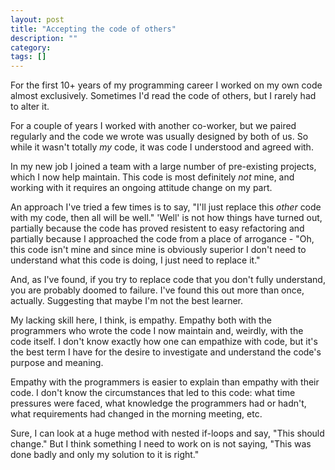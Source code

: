 ```yaml
---
layout: post
title: "Accepting the code of others"
description: ""
category: 
tags: []
---
```

For the first 10+ years of my programming career I worked on my own code
almost exclusively. Sometimes I'd read the code of others, but I rarely
had to alter it.

For a couple of years I worked with another co-worker, but we paired
regularly and the code we wrote was usually designed by both of us. So
while it wasn't totally *my* code, it was code I understood and agreed
with.

<!--more-->

In my new job I joined a team with a large number of pre-existing
projects, which I now help maintain. This code is most definitely *not*
mine, and working with it requires an ongoing attitude change on my
part.

An approach I've tried a few times is to say, "I'll just replace
this *other* code with my code, then all will be well." 'Well' is not
how things have turned out, partially because the code has proved resistent to easy
refactoring and partially because I approached the code from a place of
arrogance - "Oh, this code isn't mine and since mine is obviously superior I don't need to understand what this code is doing, I just need to
replace it."

And, as I've found, if you try to replace code that you don't fully
understand, you are probably doomed to failure. I've found this out more
than once, actually. Suggesting that maybe I'm not the best learner.

My lacking skill here, I think, is empathy. Empathy both with the
programmers who wrote the code I now maintain and, weirdly, with the
code itself. I don't know exactly how one can empathize with code, but
it's the best term I have for the desire to investigate and understand
the code's purpose and meaning.

Empathy with the programmers is easier to explain than empathy with
their code. I don't know the circumstances that led to this code: what
time pressures were faced, what knowledge the programmers had or hadn't,
what requirements had changed in the morning meeting, etc.

Sure, I can look at a huge method with nested if-loops and say, "This
should change." But I think something I need to work on is not saying,
"This was done badly and only my solution to it is right." 
